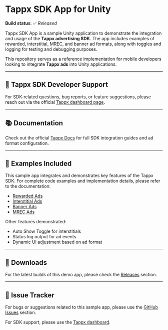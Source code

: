 # Tappx SDK App for Unity

**Build status**: ✅ _Released_

Tappx SDK App is a sample Unity application to demonstrate the integration and usage of the **Tappx advertising SDK**. The app includes examples of rewarded, interstitial, MREC, and banner ad formats, along with toggles and logging for testing and debugging purposes.

This repository serves as a reference implementation for mobile developers looking to integrate **Tappx ads** into Unity applications.

---

## 📣 Tappx SDK Developer Support

For SDK-related questions, bug reports, or feature suggestions, please reach out via the official [Tappx dashboard page](https://dashboard.tappx.com/login).

---

## 📚 Documentation

Check out the official [Tappx Docs](https://www.tappx.com/docs/unity) for full SDK integration guides and ad format configuration.

---

## 🧪 Examples Included

This sample app integrates and demonstrates key features of the Tappx SDK. For complete code examples and implementation details, please refer to the documentation:

- [Rewarded Ads]()
- [Interstitial Ads]()
- [Banner Ads]()
- [MREC Ads]()
  
Other features demonstrated:
- Auto Show Toggle for interstitials
- Status log output for ad events
- Dynamic UI adjustment based on ad format

---

## 📲 Downloads

For the latest builds of this demo app, please check the [Releases](https://github.com/tappx-com/Tappx-Unity-Example/releases) section.

---

## 🐛 Issue Tracker

For bugs or suggestions related to this sample app, please use the [GitHub Issues](https://github.com/tappx-com/Tappx-Unity-Example/issues) section.

For SDK support, please use the [Tappx dashboard](https://dashboard.tappx.com/login).
